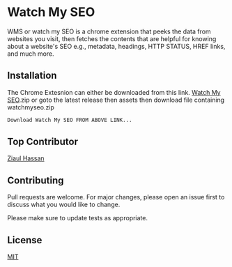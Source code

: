 # Watch My SEO

WMS or watch my SEO is a chrome extension that peeks the data from websites you visit, then fetches the contents that are helpful for knowing about a website's SEO e.g., metadata, headings, HTTP STATUS, HREF links, and much more.

## Installation

The Chrome Extesnion can either be downloaded from this link.
[Watch My SEO](https://github.com/xettrialeen/WatchMySeo/releases/download/v2.0.0/watchMySeo.zip).zip or goto the latest release then assets then download file containing watchmyseo.zip

```bash
Download Watch My SEO FROM ABOVE LINK...
```

## Top Contributor
[Ziaul Hassan](https://www.facebook.com/ziaulhasan.hamim.96)


## Contributing
Pull requests are welcome. For major changes, please open an issue first to discuss what you would like to change.

Please make sure to update tests as appropriate.

## License
[MIT](https://choosealicense.com/licenses/mit/)
